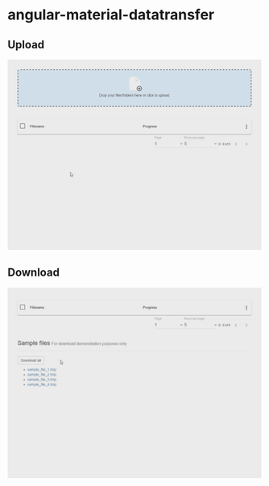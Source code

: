 angular-material-datatransfer
=========

## Upload
![Upload](demo/images/amd_upload.gif)

## Download
![Download](demo/images/amd_download.gif)

